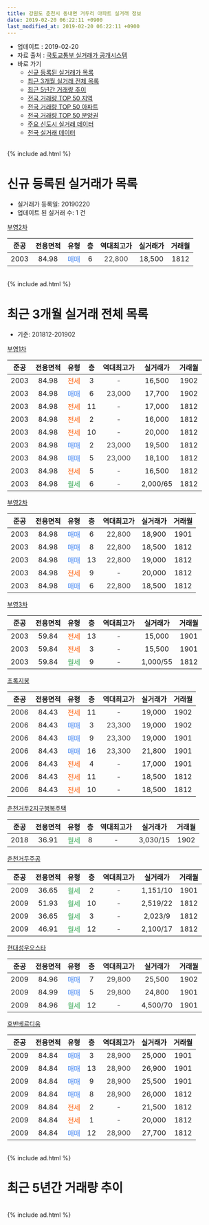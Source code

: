 ```yaml
---
title: 강원도 춘천시 동내면 거두리 아파트 실거래 정보
date: 2019-02-20 06:22:11 +0900
last_modified_at: 2019-02-20 06:22:11 +0900
---
```


* 업데이트 : 2019-02-20
* 자료 출처 : [국토교통부 실거래가 공개시스템](http://rt.molit.go.kr)
* 바로 가기
    * [신규 등록된 실거래가 목록](#신규-등록된-실거래가-목록)
    * [최근 3개월 실거래 전체 목록](#최근-3개월-실거래-전체-목록)
    * [최근 5년간 거래량 추이](#최근-5년간-거래량-추이)
    * [전국 거래량 TOP 50 지역](https://inasie.github.io/apt-trade-info/최근-3개월-전국에서-가장-거래가-많이-발생한-지역)
    * [전국 거래량 TOP 50 아파트](https://inasie.github.io/apt-trade-info/최근-3개월-전국에서-가장-거래가-많이-발생한-아파트)
    * [전국 거래량 TOP 50 분양권](https://inasie.github.io/apt-trade-info/최근-3개월-전국에서-가장-거래가-많이-발생한-분양권)
    * [주요 신도시 실거래 데이터](https://inasie.github.io/apt-trade-info/주요-신도시)
    * [전국 실거래 데이터](https://inasie.github.io/apt-trade-info/전국)
<br>
{% include ad.html %}
<br>

# 신규 등록된 실거래가 목록
* 실거래가 등록일: 20190220
* 업데이트 된 실거래 수: 1 건


[부영2차](https://search.naver.com/search.naver?query=%EA%B0%95%EC%9B%90%EB%8F%84+%EC%B6%98%EC%B2%9C%EC%8B%9C+%EB%8F%99%EB%82%B4%EB%A9%B4+%EA%B1%B0%EB%91%90%EB%A6%AC+%EB%B6%80%EC%98%812%EC%B0%A8)

|준공|전용면적|유형|층|역대최고가|실거래가|거래월|
|:---:|:---:|:---:|:---:|:---:|:---:|:---:|
|2003|84.98|<span style="color:#4285f3">매매</span>|6|<span style="color:#444444">22,800</span>|18,500|1812|


<br>
{% include ad.html %}
<br>

# 최근 3개월 실거래 전체 목록
* 기준: 201812-201902


[부영1차](https://search.naver.com/search.naver?query=%EA%B0%95%EC%9B%90%EB%8F%84+%EC%B6%98%EC%B2%9C%EC%8B%9C+%EB%8F%99%EB%82%B4%EB%A9%B4+%EA%B1%B0%EB%91%90%EB%A6%AC+%EB%B6%80%EC%98%811%EC%B0%A8)

|준공|전용면적|유형|층|역대최고가|실거래가|거래월|
|:---:|:---:|:---:|:---:|:---:|:---:|:---:|
|2003|84.98|<span style="color:#ff5a00">전세</span>|3|<span style="color:#444444">-</span>|16,500|1902|
|2003|84.98|<span style="color:#4285f3">매매</span>|6|<span style="color:#444444">23,000</span>|17,700|1902|
|2003|84.98|<span style="color:#ff5a00">전세</span>|11|<span style="color:#444444">-</span>|17,000|1812|
|2003|84.98|<span style="color:#ff5a00">전세</span>|2|<span style="color:#444444">-</span>|16,000|1812|
|2003|84.98|<span style="color:#ff5a00">전세</span>|10|<span style="color:#444444">-</span>|20,000|1812|
|2003|84.98|<span style="color:#4285f3">매매</span>|2|<span style="color:#444444">23,000</span>|19,500|1812|
|2003|84.98|<span style="color:#4285f3">매매</span>|5|<span style="color:#444444">23,000</span>|18,100|1812|
|2003|84.98|<span style="color:#ff5a00">전세</span>|5|<span style="color:#444444">-</span>|16,500|1812|
|2003|84.98|<span style="color:#34a853">월세</span>|6|<span style="color:#444444">-</span>|2,000/65|1812|

[부영2차](https://search.naver.com/search.naver?query=%EA%B0%95%EC%9B%90%EB%8F%84+%EC%B6%98%EC%B2%9C%EC%8B%9C+%EB%8F%99%EB%82%B4%EB%A9%B4+%EA%B1%B0%EB%91%90%EB%A6%AC+%EB%B6%80%EC%98%812%EC%B0%A8)

|준공|전용면적|유형|층|역대최고가|실거래가|거래월|
|:---:|:---:|:---:|:---:|:---:|:---:|:---:|
|2003|84.98|<span style="color:#4285f3">매매</span>|6|<span style="color:#444444">22,800</span>|18,900|1901|
|2003|84.98|<span style="color:#4285f3">매매</span>|8|<span style="color:#444444">22,800</span>|18,500|1812|
|2003|84.98|<span style="color:#4285f3">매매</span>|13|<span style="color:#444444">22,800</span>|19,000|1812|
|2003|84.98|<span style="color:#ff5a00">전세</span>|9|<span style="color:#444444">-</span>|20,000|1812|
|2003|84.98|<span style="color:#4285f3">매매</span>|6|<span style="color:#444444">22,800</span>|18,500|1812|

[부영3차](https://search.naver.com/search.naver?query=%EA%B0%95%EC%9B%90%EB%8F%84+%EC%B6%98%EC%B2%9C%EC%8B%9C+%EB%8F%99%EB%82%B4%EB%A9%B4+%EA%B1%B0%EB%91%90%EB%A6%AC+%EB%B6%80%EC%98%813%EC%B0%A8)

|준공|전용면적|유형|층|역대최고가|실거래가|거래월|
|:---:|:---:|:---:|:---:|:---:|:---:|:---:|
|2003|59.84|<span style="color:#ff5a00">전세</span>|13|<span style="color:#444444">-</span>|15,000|1901|
|2003|59.84|<span style="color:#ff5a00">전세</span>|3|<span style="color:#444444">-</span>|15,500|1901|
|2003|59.84|<span style="color:#34a853">월세</span>|9|<span style="color:#444444">-</span>|1,000/55|1812|

[초록지붕](https://search.naver.com/search.naver?query=%EA%B0%95%EC%9B%90%EB%8F%84+%EC%B6%98%EC%B2%9C%EC%8B%9C+%EB%8F%99%EB%82%B4%EB%A9%B4+%EA%B1%B0%EB%91%90%EB%A6%AC+%EC%B4%88%EB%A1%9D%EC%A7%80%EB%B6%95)

|준공|전용면적|유형|층|역대최고가|실거래가|거래월|
|:---:|:---:|:---:|:---:|:---:|:---:|:---:|
|2006|84.43|<span style="color:#ff5a00">전세</span>|11|<span style="color:#444444">-</span>|19,000|1902|
|2006|84.43|<span style="color:#4285f3">매매</span>|3|<span style="color:#444444">23,300</span>|19,000|1902|
|2006|84.43|<span style="color:#4285f3">매매</span>|9|<span style="color:#444444">23,300</span>|19,000|1901|
|2006|84.43|<span style="color:#4285f3">매매</span>|16|<span style="color:#444444">23,300</span>|21,800|1901|
|2006|84.43|<span style="color:#ff5a00">전세</span>|4|<span style="color:#444444">-</span>|17,000|1901|
|2006|84.43|<span style="color:#ff5a00">전세</span>|11|<span style="color:#444444">-</span>|18,500|1812|
|2006|84.43|<span style="color:#ff5a00">전세</span>|10|<span style="color:#444444">-</span>|18,500|1812|

[춘천거두2지구행복주택](https://search.naver.com/search.naver?query=%EA%B0%95%EC%9B%90%EB%8F%84+%EC%B6%98%EC%B2%9C%EC%8B%9C+%EB%8F%99%EB%82%B4%EB%A9%B4+%EA%B1%B0%EB%91%90%EB%A6%AC+%EC%B6%98%EC%B2%9C%EA%B1%B0%EB%91%902%EC%A7%80%EA%B5%AC%ED%96%89%EB%B3%B5%EC%A3%BC%ED%83%9D)

|준공|전용면적|유형|층|역대최고가|실거래가|거래월|
|:---:|:---:|:---:|:---:|:---:|:---:|:---:|
|2018|36.91|<span style="color:#34a853">월세</span>|8|<span style="color:#444444">-</span>|3,030/15|1902|

[춘천거두주공](https://search.naver.com/search.naver?query=%EA%B0%95%EC%9B%90%EB%8F%84+%EC%B6%98%EC%B2%9C%EC%8B%9C+%EB%8F%99%EB%82%B4%EB%A9%B4+%EA%B1%B0%EB%91%90%EB%A6%AC+%EC%B6%98%EC%B2%9C%EA%B1%B0%EB%91%90%EC%A3%BC%EA%B3%B5)

|준공|전용면적|유형|층|역대최고가|실거래가|거래월|
|:---:|:---:|:---:|:---:|:---:|:---:|:---:|
|2009|36.65|<span style="color:#34a853">월세</span>|2|<span style="color:#444444">-</span>|1,151/10|1901|
|2009|51.93|<span style="color:#34a853">월세</span>|10|<span style="color:#444444">-</span>|2,519/22|1812|
|2009|36.65|<span style="color:#34a853">월세</span>|3|<span style="color:#444444">-</span>|2,023/9|1812|
|2009|46.91|<span style="color:#34a853">월세</span>|12|<span style="color:#444444">-</span>|2,100/17|1812|

[현대성우오스타](https://search.naver.com/search.naver?query=%EA%B0%95%EC%9B%90%EB%8F%84+%EC%B6%98%EC%B2%9C%EC%8B%9C+%EB%8F%99%EB%82%B4%EB%A9%B4+%EA%B1%B0%EB%91%90%EB%A6%AC+%ED%98%84%EB%8C%80%EC%84%B1%EC%9A%B0%EC%98%A4%EC%8A%A4%ED%83%80)

|준공|전용면적|유형|층|역대최고가|실거래가|거래월|
|:---:|:---:|:---:|:---:|:---:|:---:|:---:|
|2009|84.96|<span style="color:#4285f3">매매</span>|7|<span style="color:#444444">29,800</span>|25,500|1902|
|2009|84.99|<span style="color:#4285f3">매매</span>|5|<span style="color:#444444">29,800</span>|24,800|1901|
|2009|84.96|<span style="color:#34a853">월세</span>|12|<span style="color:#444444">-</span>|4,500/70|1901|

[호반베르디움](https://search.naver.com/search.naver?query=%EA%B0%95%EC%9B%90%EB%8F%84+%EC%B6%98%EC%B2%9C%EC%8B%9C+%EB%8F%99%EB%82%B4%EB%A9%B4+%EA%B1%B0%EB%91%90%EB%A6%AC+%ED%98%B8%EB%B0%98%EB%B2%A0%EB%A5%B4%EB%94%94%EC%9B%80)

|준공|전용면적|유형|층|역대최고가|실거래가|거래월|
|:---:|:---:|:---:|:---:|:---:|:---:|:---:|
|2009|84.84|<span style="color:#4285f3">매매</span>|3|<span style="color:#444444">28,900</span>|25,000|1901|
|2009|84.84|<span style="color:#4285f3">매매</span>|13|<span style="color:#444444">28,900</span>|26,900|1901|
|2009|84.84|<span style="color:#4285f3">매매</span>|9|<span style="color:#444444">28,900</span>|25,500|1901|
|2009|84.84|<span style="color:#4285f3">매매</span>|8|<span style="color:#444444">28,900</span>|26,000|1812|
|2009|84.84|<span style="color:#ff5a00">전세</span>|2|<span style="color:#444444">-</span>|21,500|1812|
|2009|84.84|<span style="color:#ff5a00">전세</span>|1|<span style="color:#444444">-</span>|20,000|1812|
|2009|84.84|<span style="color:#4285f3">매매</span>|12|<span style="color:#444444">28,900</span>|27,700|1812|


<br>
{% include ad.html %}
<br>

# 최근 5년간 거래량 추이


<div style="width:100%;">
    <canvas id="deal_progress" height="200"></canvas>
</div>

<script>
new Chart(document.getElementById("deal_progress"), {
    type: 'line',
    data: {
        labels: ['201402','201403','201404','201405','201406','201407','201408','201409','201410','201411','201412','201501','201502','201503','201504','201505','201506','201507','201508','201509','201510','201511','201512','201601','201602','201603','201604','201605','201606','201607','201608','201609','201610','201611','201612','201701','201702','201703','201704','201705','201706','201707','201708','201709','201710','201711','201712','201801','201802','201803','201804','201805','201806','201807','201808','201809','201810','201811','201812','201901','201902'],
        datasets: [{
            label: '매매',
            pointRadius: 1,
            data: [13, 32, 14, 11, 10, 9, 16, 11, 22, 9, 10, 24, 18, 29, 25, 15, 12, 16, 21, 21, 23, 20, 14, 21, 12, 29, 15, 12, 16, 14, 9, 12, 11, 7, 10, 7, 12, 10, 6, 6, 12, 14, 9, 11, 8, 12, 6, 9, 13, 6, 7, 7, 5, 7, 3, 4, 4, 1, 7, 7, 3],
            borderColor: "rgba(255, 201, 14, 1)",
            backgroundColor: "rgba(255, 201, 14, 0.5)",
            fill: false,
            lineTension: 0
        },{
            label: '전월세',
            pointRadius: 1,
            data: [9, 10, 5, 7, 5, 7, 11, 2, 4, 5, 4, 6, 3, 5, 23, 6, 5, 6, 8, 3, 8, 6, 6, 10, 7, 13, 7, 2, 2, 3, 4, 4, 3, 4, 2, 3, 9, 7, 37, 12, 8, 8, 8, 9, 8, 9, 5, 13, 22, 8, 9, 15, 13, 6, 4, 5, 6, 4, 14, 5, 3],
            borderColor: "rgba(0, 141, 185, 1)",
            backgroundColor: "rgba(0, 141, 185, 0.5)",
            fill: false,
            lineTension: 0
        }
        ]
    },
    options: {
        responsive: true,
        title: {
            display: false
        },
        tooltips: {
            mode: 'index',
            intersect: false
        },
        hover: {
            mode: 'nearest',
            intersect: true
        },
        scales: {
            xAxes: [{
                display: true,
                scaleLabel: {
                    display: true,
                    labelString: '년/월'
                }
            }],
            yAxes: [{
                display: true,
                ticks: {
                    suggestedMin: 0,
                },
                scaleLabel: {
                    display: true,
                    labelString: '실거래 수'
                }
            }]
        }
    }
});

</script>


<br>
{% include ad.html %}
<br>

